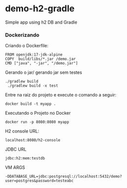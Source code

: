 # demo-h2-gradle
Simple app using h2 DB and Gradle

### Dockerizando

Criando o Dockerfile:

```
FROM openjdk:17-jdk-alpine
COPY  build/libs/*.jar /demo.jar
CMD ["java", "-jar", "/demo.jar"]
```


Gerando o jar/ gerando jar sem testes

```
./gradlew build
 ./gradlew build -x test
```

Entre na raiz do projeto e execute o comando a seguir:

```
docker build -t myapp .
```

Executando o Projeto no Docker

```
docker run -p 8080:8080 myapp
```

H2 console URL:

```
localhost:8080/h2-console
```

JDBC URL

```
jdbc:h2:mem:testdb
```
VM ARGS

```
-DDATABASE_URL=jdbc:postgresql://localhost:5432/demo?user=postgres&password=testeabc
```